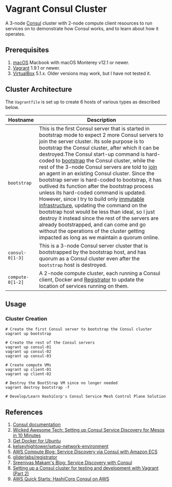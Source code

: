# Vagrant Consul Cluster

A 3-node [Consul][a01] cluster with 2-node compute client resources to run services on to demonstrate how Consul works, and to learn about how it operates.

## Prerequisites

1. [macOS][a15] Macbook with macOS Monterey v12.1 or newer.
1. [Vagrant][a13] 1.9.1 or newer.
1. [VirtualBox][a14] 5.1.x.  Older versions may work, but I have not tested it.

## Cluster Architecture

The `Vagrantfile` is set up to create 6 hosts of various types as described below.

|   Hostname   | Description |
|----------|-------------|
| `bootstrap` | This is the first Consul server that is started in bootstrap mode to expect 2 more Consul servers to join the server cluster.  Its sole purpose is to bootstrap the Consul cluster, after which it can be destroyed.The Consul start-up command is hard-coded to [bootstrap][a08] the Consul cluster, while the rest of the 3-node Consul servers are told to [join][a09] an agent in an existing Consul cluster.  Since the bootstrap server is hard-coded to bootstrap, it has outlived its function after the bootstrap process unless its hard-coded command is updated.  However, since I try to build only [immutable infrastructure][a10], updating the command on the bootstrap host would be less than ideal, so I just destroy it instead since the rest of the servers are already bootstrapped, and can come and go without the operations of the cluster getting impacted as long as we maintain a quorum online. |
| `consul-0[1-3]` | This is a 3-node Consul server cluster that is bootstrapped by the bootstrap host, and has quorum as a Consul cluster even after the `bootstrap` host is destroyed. |
| `compute-0[1-2]` | A 2-node compute cluster, each running a Consul client, Docker and [Registrator][a06] to update the location of services running on them. |


## Usage

### Cluster Creation

```
# Create the first Consul server to bootstrap the Consul cluster
vagrant up bootstrap

# Create the rest of the Consul servers
vagrant up consul-01
vagrant up consul-02
vagrant up consul-03

# Create compute VMs
vagrant up client-01
vagrant up client-02

# Destroy the BootStrap VM since no longer needed
vagrant destroy bootstrap -f

# Develop/Learn HashiCorp's Consul Service Mesh Control Plane Solution
```
## References

1. [Consul documentation][a01]
1. [Wicked Awesome Tech: Setting up Consul Service Discovery for Mesos in 10 Minutes][a02]
1. [Get Docker for Ubuntu][a03]
1. [kelseyhightower/setup-network-environment][a04]
1. [AWS Compute Blog: Service Discovery via Consul with Amazon ECS][a05]
1. [gliderlabs/registrator][a06]
1. [Sreenivas Makam's Blog: Service Discovery with Consul][a07]
1. [Setting up a Consul cluster for testing and development with Vagrant (Part 2)][a16]
1. [AWS Quick Starts: HashiCorp Consul on AWS][a15]

[a01]: https://www.consul.io/
[a02]: http://www.wickedawesometech.us/2016/04/setting-up-consul-service-discovery-in.html
[a03]: https://docs.docker.com/engine/installation/linux/ubuntu/
[a04]: https://github.com/kelseyhightower/setup-network-environment
[a05]: https://aws.amazon.com/blogs/compute/service-discovery-via-consul-with-amazon-ecs/
[a06]: http://gliderlabs.com/registrator/latest/
[a07]: https://sreeninet.wordpress.com/2016/04/17/service-discovery-with-consul/
[a08]: https://www.consul.io/docs/guides/bootstrapping.html
[a09]: https://www.consul.io/docs/agent/options.html#_join
[a10]: https://www.oreilly.com/ideas/an-introduction-to-immutable-infrastructure
[a12]: https://brew.sh/
[a13]: https://www.vagrantup.com/
[a14]: https://www.virtualbox.org/
[a15]: https://aws.amazon.com/quickstart/architecture/consul/
[a16]: http://www.andyfrench.info/2015/08/setting-up-consul-cluster-for-testing_15.html
[a15]: https://www.apple.com/macos/monterey/